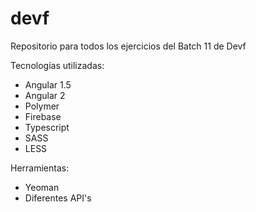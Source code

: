 # devf
Repositorio para todos los ejercicios del Batch 11 de Devf

Tecnologías utilizadas:

- Angular 1.5
- Angular 2
- Polymer
- Firebase
- Typescript
- SASS
- LESS

Herramientas:
- Yeoman
- Diferentes API's

